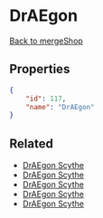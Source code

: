 # DrAEgon

<no description available>

[Back to mergeShop](../merge-shops.md)

## Properties

```json
{
    "id": 117,
    "name": "DrAEgon"
}
```

## Related

- [DrAEgon Scythe](../items/18199-draegon-scythe.md)
- [DrAEgon Scythe](../items/7577-draegon-scythe.md)
- [DrAEgon Scythe](../items/7576-draegon-scythe.md)
- [DrAEgon Scythe](../items/7575-draegon-scythe.md)
- [DrAEgon Scythe](../items/7574-draegon-scythe.md)

